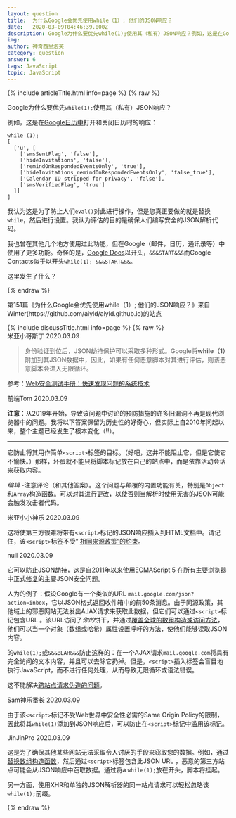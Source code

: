 ```yaml
---
layout: question
title:  为什么Google会优先使用while（1）; 他们的JSON响应？
date:   2020-03-09T04:46:39.000Z
description: Google为什么要优先while(1);使用其（私有）JSON响应？例如，这是在Google日历中打开和关闭日历时的响应：while (1);...
img: 
author: 神奇西里泡芙
category: question
answer: 6
tags: JavaScript
topic: JavaScript
---
```

<div class="article-root">
  <div class="article">
    {% include articleTitle.html info=page %}
    {% raw %}
    <div class="article-content"><p><font style="vertical-align: inherit;"><font style="vertical-align: inherit;">Google为什么要优先</font></font><code>while(1);</code><font style="vertical-align: inherit;"><font style="vertical-align: inherit;">使用其（私有）JSON响应？</font></font></p>

<p><font style="vertical-align: inherit;"><font style="vertical-align: inherit;">例如，这是在</font></font><a href="https://calendar.google.com/calendar/about/" rel="noreferrer"><font style="vertical-align: inherit;"><font style="vertical-align: inherit;">Google日历中</font></font></a><font style="vertical-align: inherit;"><font style="vertical-align: inherit;">打开和关闭日历时的响应</font><font style="vertical-align: inherit;">：</font></font></p>

<pre class="lang-js prettyprint prettyprinted" style=""><code><span class="kwd">while</span><span class="pln"> </span><span class="pun">(</span><span class="lit">1</span><span class="pun">);</span><span class="pln">
</span><span class="pun">[</span><span class="pln">
  </span><span class="pun">[</span><span class="str">'u'</span><span class="pun">,</span><span class="pln"> </span><span class="pun">[</span><span class="pln">
    </span><span class="pun">[</span><span class="str">'smsSentFlag'</span><span class="pun">,</span><span class="pln"> </span><span class="str">'false'</span><span class="pun">],</span><span class="pln">
    </span><span class="pun">[</span><span class="str">'hideInvitations'</span><span class="pun">,</span><span class="pln"> </span><span class="str">'false'</span><span class="pun">],</span><span class="pln">
    </span><span class="pun">[</span><span class="str">'remindOnRespondedEventsOnly'</span><span class="pun">,</span><span class="pln"> </span><span class="str">'true'</span><span class="pun">],</span><span class="pln">
    </span><span class="pun">[</span><span class="str">'hideInvitations_remindOnRespondedEventsOnly'</span><span class="pun">,</span><span class="pln"> </span><span class="str">'false_true'</span><span class="pun">],</span><span class="pln">
    </span><span class="pun">[</span><span class="str">'Calendar ID stripped for privacy'</span><span class="pun">,</span><span class="pln"> </span><span class="str">'false'</span><span class="pun">],</span><span class="pln">
    </span><span class="pun">[</span><span class="str">'smsVerifiedFlag'</span><span class="pun">,</span><span class="pln"> </span><span class="str">'true'</span><span class="pun">]</span><span class="pln">
  </span><span class="pun">]]</span><span class="pln">
</span><span class="pun">]</span></code></pre>

<p><font style="vertical-align: inherit;"><font style="vertical-align: inherit;">我认为这是为了防止人们</font></font><code>eval()</code><font style="vertical-align: inherit;"><font style="vertical-align: inherit;">对此进行操作，但是您真正要做的就是替换</font></font><code>while</code><font style="vertical-align: inherit;"><font style="vertical-align: inherit;">，然后进行设置。</font><font style="vertical-align: inherit;">我认为评估的目的是确保人们编写安全的JSON解析代码。</font></font></p>

<p><font style="vertical-align: inherit;"><font style="vertical-align: inherit;">我也曾在其他几个地方使用过此功能，但在Google（邮件，日历，通讯录等）中使用了更多功能。奇怪的是，</font></font><a href="https://www.google.com/docs/about/" rel="noreferrer"><font style="vertical-align: inherit;"><font style="vertical-align: inherit;">Google Docs</font></font></a><font style="vertical-align: inherit;"><font style="vertical-align: inherit;">以开头，</font></font><code>&amp;&amp;&amp;START&amp;&amp;&amp;</code><font style="vertical-align: inherit;"><font style="vertical-align: inherit;">而Google Contacts似乎以开头</font></font><code>while(1); &amp;&amp;&amp;START&amp;&amp;&amp;</code><font style="vertical-align: inherit;"><font style="vertical-align: inherit;">。</font></font></p>

<p><font style="vertical-align: inherit;"><font style="vertical-align: inherit;">这里发生了什么？</font></font></p></div>
    {% endraw %}
  </div>
  <p class="winter_mark">第151篇《为什么Google会优先使用while（1）; 他们的JSON响应？》来自Winter(https://github.com/aiyld/aiyld.github.io)的站点</p>
  <div class="discuss-wrapper">
    {% include discussTitle.html info=page %}
    {% raw %}
    <div class="discuss-item">
        <div class="discuss-parent">
          <div class="discuss-meta">
            <span class="discuss-user">米亚小哥斯丁</span>
            <span class="discuss-time">2020.03.09</span>
          </div>
          <div class="discuss-comment"><blockquote>
  <p><font style="vertical-align: inherit;"><font style="vertical-align: inherit;">身份验证到位后，JSON劫持保护可以采取多种形式。</font><font style="vertical-align: inherit;">Google将</font></font><strong><font style="vertical-align: inherit;"><font style="vertical-align: inherit;">while（1）</font></font></strong><font style="vertical-align: inherit;"><font style="vertical-align: inherit;">附加</font><font style="vertical-align: inherit;">到其JSON数据中，因此，如果有任何恶意脚本对其进行评估，则该恶意脚本会进入无限循环。</font></font></p>
</blockquote>

<p><font style="vertical-align: inherit;"><font style="vertical-align: inherit;">参考：</font></font><a href="https://books.google.co.nz/books?id=VmrSJ3V-s_MC&amp;lpg=PA214&amp;ots=cXaR_XGXSH&amp;dq=google%20while(1)&amp;pg=PA214#v=onepage&amp;q=google%20while(1)&amp;f=false" rel="nofollow noreferrer"><font style="vertical-align: inherit;"><font style="vertical-align: inherit;">Web安全测试手册：快速发现问题的系统技术</font></font></a></p></div>
        </div></div><div class="discuss-item">
        <div class="discuss-parent">
          <div class="discuss-meta">
            <span class="discuss-user">前端Tom</span>
            <span class="discuss-time">2020.03.09</span>
          </div>
          <div class="discuss-comment"><p><strong><font style="vertical-align: inherit;"><font style="vertical-align: inherit;">注意</font></font></strong><font style="vertical-align: inherit;"><font style="vertical-align: inherit;">：从2019年开始，导致该问题中讨论的预防措施的许多旧漏洞不再是现代浏览器中的问题。</font><font style="vertical-align: inherit;">我将以下答案保留为历史性的好奇心，但实际上自2010年问起以来，整个主题已经发生了根本变化（!!）。</font></font></p>

<hr>

<p><font style="vertical-align: inherit;"><font style="vertical-align: inherit;">它防止将其用作简单</font></font><code>&lt;script&gt;</code><font style="vertical-align: inherit;"><font style="vertical-align: inherit;">标签</font><font style="vertical-align: inherit;">的目标</font><font style="vertical-align: inherit;">。</font><font style="vertical-align: inherit;">（好吧，这并不能阻止它，但是它使它不愉快。）那样，坏蛋就不能只将脚本标记放在自己的站点中，而是依靠活动会话来获取内容。</font></font></p>

<p><em><font style="vertical-align: inherit;"><font style="vertical-align: inherit;">编辑</font></font></em><font style="vertical-align: inherit;"><font style="vertical-align: inherit;"> -注意评论（和其他答案）。</font><font style="vertical-align: inherit;">这个问题与颠覆的内置功能有关，特别是</font></font><code>Object</code><font style="vertical-align: inherit;"><font style="vertical-align: inherit;">和</font></font><code>Array</code><font style="vertical-align: inherit;"><font style="vertical-align: inherit;">构造函数。</font><font style="vertical-align: inherit;">可以对其进行更改，以使否则当解析时使用无害的JSON可能会触发攻击者代码。</font></font></p></div>
        </div></div><div class="discuss-item">
        <div class="discuss-parent">
          <div class="discuss-meta">
            <span class="discuss-user">米亚小小神乐</span>
            <span class="discuss-time">2020.03.09</span>
          </div>
          <div class="discuss-comment"><p><font style="vertical-align: inherit;"><font style="vertical-align: inherit;">这将使第三方很难将带有</font></font><code>&lt;script&gt;</code><font style="vertical-align: inherit;"><font style="vertical-align: inherit;">标记</font><font style="vertical-align: inherit;">的JSON响应插入到HTML文档中</font><font style="vertical-align: inherit;">。</font><font style="vertical-align: inherit;">请记住，该</font></font><code>&lt;script&gt;</code><font style="vertical-align: inherit;"><font style="vertical-align: inherit;">标签不受“ </font></font><a href="http://en.wikipedia.org/wiki/Same_origin_policy" rel="noreferrer"><font style="vertical-align: inherit;"><font style="vertical-align: inherit;">相同来源政策”的约束</font></font></a><font style="vertical-align: inherit;"><font style="vertical-align: inherit;">。</font></font></p></div>
        </div></div><div class="discuss-item">
        <div class="discuss-parent">
          <div class="discuss-meta">
            <span class="discuss-user">null</span>
            <span class="discuss-time">2020.03.09</span>
          </div>
          <div class="discuss-comment"><p><font style="vertical-align: inherit;"><font style="vertical-align: inherit;">它可以防止</font></font><a href="http://haacked.com/archive/2009/06/25/json-hijacking.aspx" rel="noreferrer"><font style="vertical-align: inherit;"><font style="vertical-align: inherit;">JSON劫持</font></font></a><font style="vertical-align: inherit;"><font style="vertical-align: inherit;">，这是</font><a href="https://caniuse.com/#feat=es5" rel="noreferrer"><font style="vertical-align: inherit;">自2011年以来</font></a><font style="vertical-align: inherit;">使用ECMAScript 5 </font><font style="vertical-align: inherit;">在所有主要浏览器中</font><font style="vertical-align: inherit;">正式</font></font><a href="https://security.stackexchange.com/questions/155518/why-json-hijacking-attack-doesnt-work-in-modern-browsers-how-was-it-fixed"><font style="vertical-align: inherit;"><font style="vertical-align: inherit;">修复</font></font></a><font style="vertical-align: inherit;"><font style="vertical-align: inherit;">的主要JSON安全问题</font><font style="vertical-align: inherit;">。</font></font><a href="https://caniuse.com/#feat=es5" rel="noreferrer"><font style="vertical-align: inherit;"></font></a><font style="vertical-align: inherit;"></font></p>

<p><font style="vertical-align: inherit;"><font style="vertical-align: inherit;">人为的例子：假设Google有一个类似的URL </font></font><code>mail.google.com/json?action=inbox</code><font style="vertical-align: inherit;"><font style="vertical-align: inherit;">，它以JSON格式返回收件箱中的前50条消息。</font><font style="vertical-align: inherit;">由于同源政策，其他域上的邪恶网站无法发出AJAX请求来获取此数据，但它们可以通过</font></font><code>&lt;script&gt;</code><font style="vertical-align: inherit;"><font style="vertical-align: inherit;">标记</font><font style="vertical-align: inherit;">包含URL </font><font style="vertical-align: inherit;">。</font><font style="vertical-align: inherit;">该URL访问了</font></font><em><font style="vertical-align: inherit;"><font style="vertical-align: inherit;">你的</font></font></em><font style="vertical-align: inherit;"><font style="vertical-align: inherit;">饼干，并通过</font></font><a href="http://ejohn.org/blog/re-securing-json/" rel="noreferrer"><font style="vertical-align: inherit;"><font style="vertical-align: inherit;">覆盖全球的数组构造或访问方法</font></font></a><font style="vertical-align: inherit;"><font style="vertical-align: inherit;">，他们可以当一个对象（数组或哈希）属性设置呼吁的方法，使他们能够读取JSON内容。</font></font></p>

<p><font style="vertical-align: inherit;"><font style="vertical-align: inherit;">的</font></font><code>while(1);</code><font style="vertical-align: inherit;"><font style="vertical-align: inherit;">或</font></font><code>&amp;&amp;&amp;BLAH&amp;&amp;&amp;</code><font style="vertical-align: inherit;"><font style="vertical-align: inherit;">防止这样的：在一个AJAX请求</font></font><code>mail.google.com</code><font style="vertical-align: inherit;"><font style="vertical-align: inherit;">将具有完全访问的文本内容，并且可以去除它扔掉。</font><font style="vertical-align: inherit;">但是，</font></font><code>&lt;script&gt;</code><font style="vertical-align: inherit;"><font style="vertical-align: inherit;">插入标签会盲目地执行JavaScript，而不进行任何处理，从而导致无限循环或语法错误。</font></font></p>

<p><font style="vertical-align: inherit;"><font style="vertical-align: inherit;">这不能解决</font></font><a href="https://en.wikipedia.org/wiki/Cross-site_request_forgery" rel="noreferrer"><font style="vertical-align: inherit;"><font style="vertical-align: inherit;">跨站点请求伪造的问题</font></font></a><font style="vertical-align: inherit;"><font style="vertical-align: inherit;">。</font></font></p></div>
        </div></div><div class="discuss-item">
        <div class="discuss-parent">
          <div class="discuss-meta">
            <span class="discuss-user">Sam神乐番长</span>
            <span class="discuss-time">2020.03.09</span>
          </div>
          <div class="discuss-comment"><p><font style="vertical-align: inherit;"><font style="vertical-align: inherit;">由于该</font></font><code>&lt;script&gt;</code><font style="vertical-align: inherit;"><font style="vertical-align: inherit;">标记不受Web世界中安全性必需的Same Origin Policy的限制，因此将其</font></font><code>while(1)</code><font style="vertical-align: inherit;"><font style="vertical-align: inherit;">添加到JSON响应后，可以防止在</font></font><code>&lt;script&gt;</code><font style="vertical-align: inherit;"><font style="vertical-align: inherit;">标记中</font><font style="vertical-align: inherit;">滥用该</font><font style="vertical-align: inherit;">标记。</font></font></p></div>
        </div></div><div class="discuss-item">
        <div class="discuss-parent">
          <div class="discuss-meta">
            <span class="discuss-user">JinJinPro</span>
            <span class="discuss-time">2020.03.09</span>
          </div>
          <div class="discuss-comment"><p><font style="vertical-align: inherit;"><font style="vertical-align: inherit;">这是为了确保其他某些网站无法采取令人讨厌的手段来窃取您的数据。</font><font style="vertical-align: inherit;">例如，通过</font></font><a href="http://ejohn.org/blog/re-securing-json/" rel="noreferrer"><font style="vertical-align: inherit;"><font style="vertical-align: inherit;">替换数组构造函数</font></font></a><font style="vertical-align: inherit;"><font style="vertical-align: inherit;">，然后通过</font></font><code>&lt;script&gt;</code><font style="vertical-align: inherit;"><font style="vertical-align: inherit;">标签</font><font style="vertical-align: inherit;">包含此JSON URL </font><font style="vertical-align: inherit;">，恶意的第三方站点可能会从JSON响应中窃取数据。</font><font style="vertical-align: inherit;">通过将a </font></font><code>while(1);</code><font style="vertical-align: inherit;"><font style="vertical-align: inherit;">放在开头，脚​​本将挂起。</font></font></p>

<p><font style="vertical-align: inherit;"><font style="vertical-align: inherit;">另一方面，使用XHR和单独的JSON解析器的同一站点请求可以轻松忽略该</font></font><code>while(1);</code><font style="vertical-align: inherit;"><font style="vertical-align: inherit;">前缀。</font></font></p></div>
        </div></div>
    {% endraw %}
  </div>
<div>
